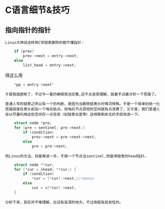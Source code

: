 # C语言细节&技巧
	
## 指向指针的指针
	Linux大神说这样用C写链表删除的都不懂指针：

```c
	if (prev)
		prev->next = entry->next;
	else
		list_head = entry->next;
```

得这么用

```c
	*pp = entry->next"
```

	于是我就趟枪了，不过乍一看的确很简洁优雅,还不太容易理解，就着手试着分析一下思路了。
	
	普通人写的链表之所以有一个的判断，是因为当删除链表头时情况特殊。于是一个简单的统一化思路就是在表头前加一个哨兵结点。但哨兵节点其他的空间就有点浪费了，又于是，我们普通人会以尽量利用这些空间存一点信息（如链表长度等）这样聊剩余无的手段改进一下。

```c
	struct node *pre;
	for (pre = sentinel; pre->next;)
		if (condition)
			prev->next = pre->next->next;
		else
			pre = pre->next;
```
	
	而Linus的方法，则是再进一步，不用一个节点当sentinel,而是用链表的head指针。

```c
	struct node **cur;
	for (*cur = &head; **cur;) {
		if (condition) 
			*cur = (*cur)->next;//remove
		else
			cur = &(*cur)->next;
	}
```
	分析下来，其实并不难理解，也没有高深的地方。不过倒挺有启发性的。

